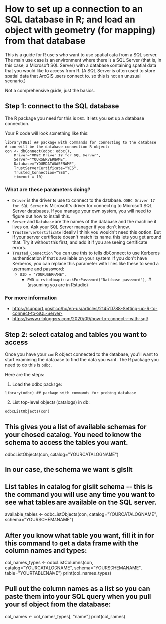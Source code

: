 
# How to set up a connection to an SQL database in R; and load an object with geometry (for mapping) from that database
This is a guide for R users who want to use spatial data from a SQL server. The main use case is an environment where there is a SQL Server (that is, in this case, a Microsoft SQL Server) with a database containing spatial data that you would like to access from R. (A SQL Server is often used to store spatial data that ArcGIS users connect to, so this is not an unusual scenario.)

Not a comprehensive guide, just the basics. 

## Step 1: connect to the SQL database
The R package you need for this is ```DBI```. It lets you set up a database connection. 

Your R code will look something like this:

```
library(DBI) ## package with commands for connecting to the database
# con will be the database connection R object:
con <- dbConnect(odbc::odbc(),
	Driver="ODBC Driver 18 for SQL Server",
	Server="YOURSERVERNAME",
	Database="YOURDATABASENAME",
	TrustServerCertificate="YES", 
	Trusted_Connection="YES", 
	timeout = 10)
```

### What are these parameters doing?
* ```Driver``` is the driver to use to connect to the database. ```ODBC Driver 17 for SQL Server``` is Microsoft's driver for connecting to Microsoft SQL Server databases. If you manage your own system, you will need to figure out how to install this.
* ```Server``` and ```Database``` are the names of the database and the machine it lives on. Ask your SQL Server manager if you don't know.
* ```TrustServerCertificate``` Ideally I think you wouldn't need this option. But if your server certificate doesn't match its name, this lets you get around that. Try it without this first, and add it if you are seeing certificate errors.
* ```Trusted_Connection``` You can use this to tells dbConnect to use Kerberos authentication if that's available on your system. If you don't have Kerberos, you can replace this parameter with lines like these to send a username and password:
	* ```UID = "YOURUSERNAME",```
        * ```PWD = rstudioapi::askForPassword("Database password"),``` # (assuming you are in Rstudio)

### For more information
* https://support.posit.co/hc/en-us/articles/214510788-Setting-up-R-to-connect-to-SQL-Server-
* https://www.r-bloggers.com/2020/09/how-to-connect-r-with-sql/


## Step 2: select catalog and tables you want to access
Once you have your ```con``` R object connected to the database, you'll want to start examining the database to find the data you want. The R package you need to do this is ```odbc```.

Here are the steps:

1. Load the odbc package:

```
library(odbc) ## package with commands for probing database
```

2. List top-level objects (catalogs) in db:

```
odbcListObjects(con)
```


## This gives you a list of available schemas for your chosed catalog. You need to know the schema to access the tables you want.
odbcListObjects(con, catalog="YOURCATALOGNAME")
## In our case, the schema we want is gisiit

## List tables in catalog for gisiit schema -- this is the command you will use any time you want to see what tables are available on the SQL server.
available_tables <- odbcListObjects(con, catalog="YOURCATALOGNAME", schema="YOURSCHEMANAME")

## After you know what table you want, fill it in for this command to get a data frame with the column names and types:
col_names_types <- odbcListColumns(con, catalog="YOURCATALOGNAME", schema="YOURSCHEMANAME", table="YOURTABLENAME")
print(col_names_types)

## Pull out the column names as a list so you can paste them into your SQL query when you pull your sf object from the database:
col_names <- col_names_types[, "name"]
print(col_names)






